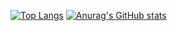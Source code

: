 [![Top Langs](https://github-readme-stats.vercel.app/api/top-langs/?username=mars-tatsuru&layout=compact&theme=onedark)](https://github.com/anuraghazra/github-readme-stats)
[![Anurag's GitHub stats](https://github-readme-stats.vercel.app/api?username=mars-tatsuru)](https://github.com/anuraghazra/github-readme-stats)
